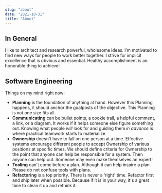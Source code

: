 ```yaml
---
slug: "about"
date: "2021-10-31"
title: "About"
---
```


## In General 

I like to architect and research powerful, wholesome ideas. I'm motivated to find new ways for people to work better together. I strive for implicit excellence that is obvious and essential. Healthy accomplishment is an honorable thing to achieve! 
 
##  Software Engineering

Things on my mind right now:
- **Planning** is the foundation of anything at hand. However this Planning happens, it should anchor the goalposts of the objective. This Planning is not one size fits all. 
- **Communicating** can be bullet points, a cookie trail, a helpful comment, a link, or a diagram. It works if it helps someone else figure something out. Knowing what people *will* look for and guiding them *in advance* is where practical teamwork starts to materialize.
- **Ownership** doesn't have to fall on one person at a time. Effective systems encourage different people to accept Ownership of various positions at specific times. We should define criteria for Ownership to the point that anyone can help be responsible for a system. Then anyone can help out. Someone may even make themselves an expert!
- **Tooling** can't come before a plan. Although it can help inspire a plan. Please do not confuse tools with plans. 
- **Refactoring** is a top priority. There is never a 'right' time. Refactor first and ship later when possible. Because if it is in your way, it's a great time to clean it up and rethink it. 
